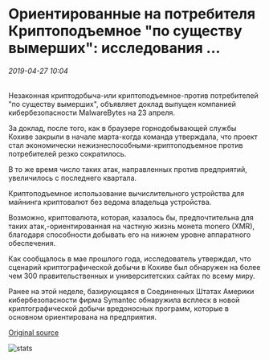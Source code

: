 # Ориентированные на потребителя Криптоподъемное "по существу вымерших": исследования ...

###### 2019-04-27 10:04

Незаконная криптодобыча-или криптоподъемное-против потребителей "по существу вымерших", объявляет доклад выпущен компанией кибербезопасности MalwareBytes на 23 апреля.

За доклад, после того, как в браузере горнодобывающей службы Кохиве закрыли в начале марта-когда команда утверждала, что проект стал экономически нежизнеспособными-криптоподъемное против потребителей резко сократилось.

В то же время число таких атак, направленных против предприятий, увеличилось с последнего квартала.

Криптоподъемное использование вычислительного устройства для майнинга криптовалют без ведома владельца устройства.

Возможно, криптовалюта, которая, казалось бы, предпочтительна для таких атак,-ориентированная на частную жизнь монета monero (XMR), благодаря способности добывать его на нижнем уровне аппаратного обеспечения.

Как сообщалось в мае прошлого года, исследователь утверждал, что сценарий криптографической добычи в Кохиве был обнаружен на более чем 300 правительственных и университетских сайтах по всему миру.

Ранее на этой неделе, базирующаяся в Соединенных Штатах Америки кибербезопасности фирма Symantec обнаружила всплеск в новой криптографической добычи вредоносных программ, которые в основном ориентирована на предприятия.

[Original source](https://cointelegraph.com/news/consumer-targeted-cryptojacking-is-essentially-extinct-research)

![stats](https://c.statcounter.com/11760860/0/a89fa40b/1/ "stats")